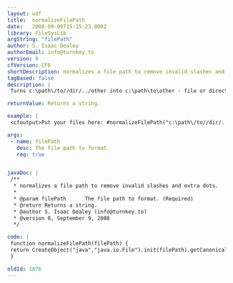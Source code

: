 ```yaml
---
layout: udf
title:  normalizeFilePath
date:   2008-09-09T15:15:23.000Z
library: FileSysLib
argString: "filePath"
author: S. Isaac Dealey
authorEmail: info@turnkey.to
version: 0
cfVersion: CF6
shortDescription: normalizes a file path to remove invalid slashes and extra dots.
tagBased: false
description: |
 Turns c:\path\/to//dir/../other into c:\path\to\other - file or directory must already exist.

returnValue: Returns a string.

example: |
 <cfoutput>Put your files here: #normalizeFilePath("c:\path\/to//dir/../other")#</cfoutput>

args:
 - name: filePath
   desc: The file path to format.
   req: true


javaDoc: |
 /**
  * normalizes a file path to remove invalid slashes and extra dots.
  * 
  * @param filePath      The file path to format. (Required)
  * @return Returns a string. 
  * @author S. Isaac Dealey (info@turnkey.to) 
  * @version 0, September 9, 2008 
  */

code: |
 function normalizeFilePath(filePath) {
 return CreateObject("java","java.io.File").init(filePath).getCanonicalPath();
 }

oldId: 1876
---
```


